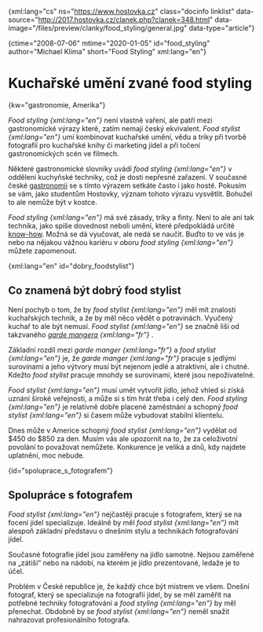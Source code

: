 
{xml:lang="cs" ns="https://www.hostovka.cz" class="docinfo linklist" data-source="http://2017.hostovka.cz/clanek.php?clanek=348.html" data-image="/files/preview/clanky/food_styling/general.jpg" data-type="article"}

{ctime="2008-07-06" mtime="2020-01-05" id="food_styling" author="Michael Klíma" short="Food Styling" xml:lang="en"}

# Kuchařské umění zvané food styling

{kw="gastronomie, Amerika"}

_Food styling {xml:lang="en"}_ není vlastně vaření, ale patří mezi gastronomické výrazy které, zatím nemají český ekvivalent. _Food stylist {xml:lang="en"}_ umí kombinovat kuchařské umění, vědu a triky při tvorbě fotografií pro kuchařské knihy či marketing jídel a při točení gastronomických scén ve filmech.

Některé gastronomické slovníky uvádí _food styling {xml:lang="en"}_ v oddělení kuchyňské techniky, což je dosti nepřesné zařazení. V současné české [gastronomii][1] se s tímto výrazem setkáte často i jako hosté. Pokusím se vám, jako studentům Hostovky, význam tohoto výrazu vysvětlit. Bohužel to ale nemůže být v kostce.

_Food styling {xml:lang="en"}_ má své zásady, triky a finty. Není to ale ani tak technika, jako spíše dovednost neboli umění, které předpokládá určité [know-how][2]. Možná se dá vyučovat, ale nedá se naučit. Buďto to ve vás je nebo na nějakou vážnou kariéru v oboru _food styling {xml:lang="en"}_ můžete zapomenout.

{xml:lang="en" id="dobry_foodstylist"}

## Co znamená být dobrý food stylist

Není pochyb o tom, že by _food stylist {xml:lang="en"}_ měl mít znalosti kuchařských technik, a že by měl něco vědět o potravinách. Vyučený kuchař to ale být nemusí. _Food stylist {xml:lang="en"}_ se značně liší od takzvaného _[garde mangera][3] {xml:lang="fr"}_ . 

Základní rozdíl mezi _garde manger {xml:lang="fr"}_ a _food stylist {xml:lang="en"}_ je, že _garde manger {xml:lang="fr"}_ pracuje s jedlými surovinami a jeho výtvory musí být nejenom jedlé a atraktivní, ale i chutné. Kdežto _food stylist_ pracuje mnohdy se surovinami, které jsou nepoživatelné.

_Food stylist {xml:lang="en"}_ musí umět vytvořit jídlo, jehož vhled si získá uznání široké veřejnosti, a může si s tím hrát třeba i celý den. _Food styling {xml:lang="en"}_ je relativně dobře placené zaměstnání a schopný _food stylist {xml:lang="en"}_ si časem může vybudovat stabilní klientelu.

Dnes může v Americe schopný _food stylist {xml:lang="en"}_ vydělat od $450 do $850 za den. Musím vás ale upozornit na to, že za celoživotní povolání to považovat nemůžete. Konkurence je veliká a dnů, kdy najdete uplatnění, moc nebude.

{id="spoluprace\_s\_fotografem"}

## Spolupráce s fotografem

_Food stylist {xml:lang="en"}_ nejčastěji pracuje s fotografem, který se na focení jídel specializuje. Ideálně by měl _food stylist {xml:lang="en"}_ mít alespoň základní představu o dnešním stylu a technikách fotografování jídel.

Současné fotografie jídel jsou zaměřeny na jídlo samotné. Nejsou zaměřené na „zátiší“ nebo na nádobí, na kterém je jídlo prezentované, ledaže je to účel.

Problém v České republice je, že každý chce být mistrem ve všem. Dnešní fotograf, který se specializuje na fotografii jídel, by se měl zaměřit na potřebné techniky fotografování a _food styling {xml:lang="en"}_ by měl přenechat. Obdobně by se _food stylist {xml:lang="en"}_ neměl snažit nahrazovat profesionálního fotografa.

 [1]: gastronomie
 [2]: know_how
 [3]: garde_manger

